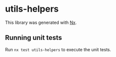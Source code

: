 # utils-helpers

This library was generated with [Nx](https://nx.dev).

## Running unit tests

Run `nx test utils-helpers` to execute the unit tests.
